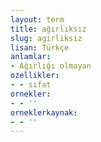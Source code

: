 ```yaml
---
layout: term
title: ağırlıksız
slug: agirliksiz
lisan: Türkçe
anlamlar:
- Ağırlığı olmayan
ozellikler:
- - sıfat
ornekler:
- - ''
orneklerkaynak:
- - ''
---
```

